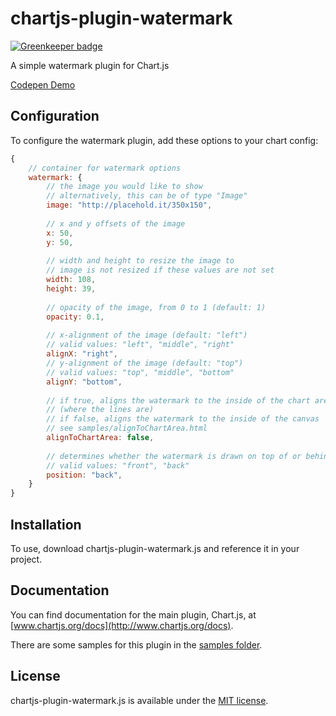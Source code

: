 # chartjs-plugin-watermark

[![Greenkeeper badge](https://badges.greenkeeper.io/AlbinoDrought/chartjs-plugin-watermark.svg)](https://greenkeeper.io/)

A simple watermark plugin for Chart.js

[Codepen Demo](http://codepen.io/albinodrought/pen/RovdYp)

## Configuration

To configure the watermark plugin, add these options to your chart config:

```javascript
{
    // container for watermark options
    watermark: {
        // the image you would like to show
        // alternatively, this can be of type "Image"
        image: "http://placehold.it/350x150",
        
        // x and y offsets of the image
        x: 50,
        y: 50,
        
        // width and height to resize the image to
        // image is not resized if these values are not set
        width: 108,
        height: 39,
        
        // opacity of the image, from 0 to 1 (default: 1)
        opacity: 0.1,
        
        // x-alignment of the image (default: "left")
        // valid values: "left", "middle", "right"
        alignX: "right",
        // y-alignment of the image (default: "top")
        // valid values: "top", "middle", "bottom"
        alignY: "bottom",
        
        // if true, aligns the watermark to the inside of the chart area (where the lines are)
        // (where the lines are)
        // if false, aligns the watermark to the inside of the canvas
        // see samples/alignToChartArea.html
        alignToChartArea: false,
        
        // determines whether the watermark is drawn on top of or behind the chart
        // valid values: "front", "back"
        position: "back",
    }
}
```

## Installation

To use, download chartjs-plugin-watermark.js and reference it in your project.

## Documentation

You can find documentation for the main plugin, Chart.js, at [www.chartjs.org/docs](http://www.chartjs.org/docs).

There are some samples for this plugin in the [samples folder](samples).

## License

chartjs-plugin-watermark.js is available under the [MIT license](http://opensource.org/licenses/MIT).
